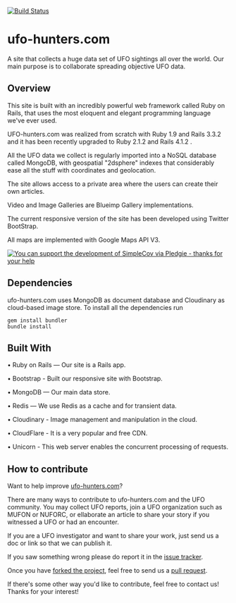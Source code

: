 [![Build Status](https://travis-ci.org/ufo-hunters/ufohunters-site.svg?branch=master)](https://travis-ci.org/ufo-hunters/ufohunters-site)

ufo-hunters.com
===============

A site that collects a huge data set of UFO sightings all over the world. Our main purpose is to collaborate spreading objective UFO data.


Overview
------------

This site is built with an incredibly powerful web framework called Ruby on Rails, that uses the most eloquent and elegant programming language we've ever used.

UFO-hunters.com was realized from scratch with Ruby 1.9 and Rails 3.3.2 and it has been recently upgraded to Ruby 2.1.2 and Rails 4.1.2 .

All the UFO data we collect is regularly imported into a NoSQL database called MongoDB, with geospatial "2dsphere" indexes that considerably ease all the stuff with coordinates and geolocation. 

The site allows access to a private area where the users can create their own articles. 

Video and Image Galleries are Blueimp Gallery implementations.

The current responsive version of the site has been developed using Twitter BootStrap.

All maps are implemented with Google Maps API V3.

[Pledgie]: http://www.pledgie.com/campaigns/21122

[![You can support the development of SimpleCov via Pledgie - thanks for your help](https://pledgie.com/campaigns/18379.png?skin_name=chrome)][Pledgie]

Dependencies
------------

ufo-hunters.com uses MongoDB as document database and Cloudinary as cloud-based image store. To install all the dependencies run

    gem install bundler
    bundle install

Built With
------------

•	Ruby on Rails — Our site is a Rails app.

•	Bootstrap - Built our responsive site with Bootstrap.

•	MongoDB — Our main data store.

•	Redis — We use Redis as a cache and for transient data.

•	Cloudinary - Image management and manipulation in the cloud.

•	CloudFlare - It is a very popular and free CDN.

•	Unicorn - This web server enables the concurrent processing of requests.


    

How to contribute
-----------------

Want to help improve [ufo-hunters.com][ufo-hunters]?

There are many ways to contribute to ufo-hunters.com and the UFO community. You may collect UFO reports, join a UFO organization such as MUFON or NUFORC, or ellaborate an article to share your story if you witnessed a UFO or had an encounter.

If you are a UFO investigator and want to share your work, just send us a doc or link so that we can publish it.

If you saw something wrong please do report it in the [issue
tracker][issues].

Once you have [forked the project][forking], feel free to send us a [pull
request][pull-requests].

If there's some other way you'd like to contribute, feel free to contact us! Thanks for your interest!

[ufo-hunters]: http://github.com/ufo-hunters/ufohunters-site
[issues]: https://github.com/ufo-hunters/ufohunters-site/issues
[forking]: http://help.github.com/forking/
[pull-requests]: http://help.github.com/pull-requests/
